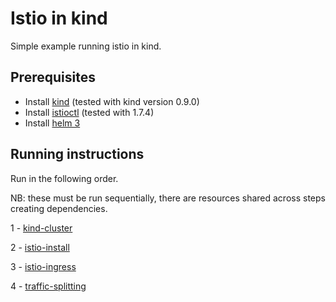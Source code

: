 # Istio in kind

Simple example running istio in kind.

## Prerequisites

- Install [kind](https://github.com/kubernetes-sigs/kind) (tested with kind version 0.9.0)
- Install [istioctl](https://istio.io/latest/docs/setup/getting-started/#download) (tested with 1.7.4)
- Install [helm 3](https://helm.sh/)

## Running instructions

Run in the following order.

NB: these must be run sequentially, there are resources shared across steps creating dependencies.

1 - [kind-cluster](./kind-cluster)

2 - [istio-install](./instio-install)

3 - [istio-ingress](./istio-ingress)

4 - [traffic-splitting](./traffic-splitting)
